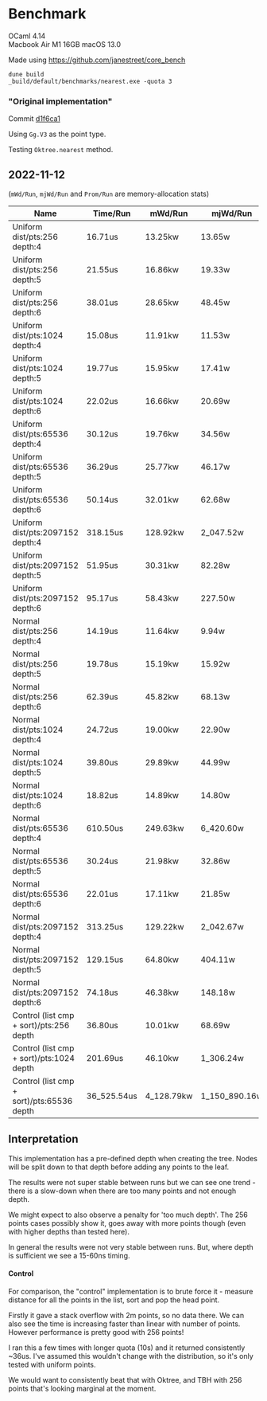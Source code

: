 # Benchmark

OCaml 4.14  
Macbook Air M1 16GB macOS 13.0

Made using https://github.com/janestreet/core_bench

```shell
dune build
_build/default/benchmarks/nearest.exe -quota 3
```

### "Original implementation"

Commit [d1f6ca1](https://github.com/anentropic/ocaml-oktree/tree/d1f6ca1/)

Using `Gg.V3` as the point type.

Testing `Oktree.nearest` method.

## 2022-11-12

(`mWd/Run`, `mjWd/Run` and `Prom/Run` are memory-allocation stats)

| Name                             | Time/Run |  mWd/Run |  mjWd/Run |  Prom/Run | Percentage |
|----------------------------------|----------|----------|-----------|-----------|------------|
| Uniform dist/pts:256 depth:4     |  16.71us |  13.25kw |    13.65w |    13.65w |      2.74% |
| Uniform dist/pts:256 depth:5     |  21.55us |  16.86kw |    19.33w |    19.33w |      3.53% |
| Uniform dist/pts:256 depth:6     |  38.01us |  28.65kw |    48.45w |    48.45w |      6.23% |
| Uniform dist/pts:1024 depth:4    |  15.08us |  11.91kw |    11.53w |    11.53w |      2.47% |
| Uniform dist/pts:1024 depth:5    |  19.77us |  15.95kw |    17.41w |    17.41w |      3.24% |
| Uniform dist/pts:1024 depth:6    |  22.02us |  16.66kw |    20.69w |    20.69w |      3.61% |
| Uniform dist/pts:65536 depth:4   |  30.12us |  19.76kw |    34.56w |    34.56w |      4.93% |
| Uniform dist/pts:65536 depth:5   |  36.29us |  25.77kw |    46.17w |    46.17w |      5.94% |
| Uniform dist/pts:65536 depth:6   |  50.14us |  32.01kw |    62.68w |    62.68w |      8.21% |
| Uniform dist/pts:2097152 depth:4 | 318.15us | 128.92kw | 2_047.52w | 2_047.52w |     52.11% |
| Uniform dist/pts:2097152 depth:5 |  51.95us |  30.31kw |    82.28w |    82.28w |      8.51% |
| Uniform dist/pts:2097152 depth:6 |  95.17us |  58.43kw |   227.50w |   227.50w |     15.59% |
| Normal dist/pts:256 depth:4      |  14.19us |  11.64kw |     9.94w |     9.94w |      2.32% |
| Normal dist/pts:256 depth:5      |  19.78us |  15.19kw |    15.92w |    15.92w |      3.24% |
| Normal dist/pts:256 depth:6      |  62.39us |  45.82kw |    68.13w |    68.13w |     10.22% |
| Normal dist/pts:1024 depth:4     |  24.72us |  19.00kw |    22.90w |    22.90w |      4.05% |
| Normal dist/pts:1024 depth:5     |  39.80us |  29.89kw |    44.99w |    44.99w |      6.52% |
| Normal dist/pts:1024 depth:6     |  18.82us |  14.89kw |    14.80w |    14.80w |      3.08% |
| Normal dist/pts:65536 depth:4    | 610.50us | 249.63kw | 6_420.60w | 6_420.60w |    100.00% |
| Normal dist/pts:65536 depth:5    |  30.24us |  21.98kw |    32.86w |    32.86w |      4.95% |
| Normal dist/pts:65536 depth:6    |  22.01us |  17.11kw |    21.85w |    21.85w |      3.61% |
| Normal dist/pts:2097152 depth:4  | 313.25us | 129.22kw | 2_042.67w | 2_042.67w |     51.31% |
| Normal dist/pts:2097152 depth:5  | 129.15us |  64.80kw |   404.11w |   404.11w |     21.15% |
| Normal dist/pts:2097152 depth:6  |  74.18us |  46.38kw |   148.18w |   148.18w |     12.15% |
| Control (list cmp + sort)/pts:256 depth   |     36.80us |    10.01kw |        68.69w |        68.69w |      0.10% |
| Control (list cmp + sort)/pts:1024 depth  |    201.69us |    46.10kw |     1_306.24w |     1_306.24w |      0.55% |
| Control (list cmp + sort)/pts:65536 depth | 36_525.54us | 4_128.79kw | 1_150_890.16w | 1_150_890.16w |    100.00% |

## Interpretation

This implementation has a pre-defined depth when creating the tree. Nodes will be split down to that depth before adding any points to the leaf.

The results were not super stable between runs but we can see one trend - there is a slow-down when there are too many points and not enough depth.

We might expect to also observe a penalty for 'too much depth'. The 256 points cases possibly show it, goes away with more points though (even with higher depths than tested here).

In general the results were not very stable between runs. But, where depth is sufficient we see a 15-60ns timing.

#### Control

For comparison, the "control" implementation is to brute force it - measure distance for all the points in the list, sort and pop the head point.

Firstly it gave a stack overflow with 2m points, so no data there. We can also see the time is increasing faster than linear with number of points. However performance is pretty good with 256 points!

I ran this a few times with longer quota (10s) and it returned consistently ~36us. I've assumed this wouldn't change with the distribution, so it's only tested with uniform points.

We would want to consistently beat that with Oktree, and TBH with 256 points that's looking marginal at the moment.
